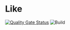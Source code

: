 ﻿# Like

[![Quality Gate Status](https://sonarcloud.io/api/project_badges/measure?project=beysed_like&metric=alert_status)](https://sonarcloud.io/summary/new_code?id=beysed_like)
![Build](https://github.com/beysed/like/actions/workflows/build.yml/badge.svg)
